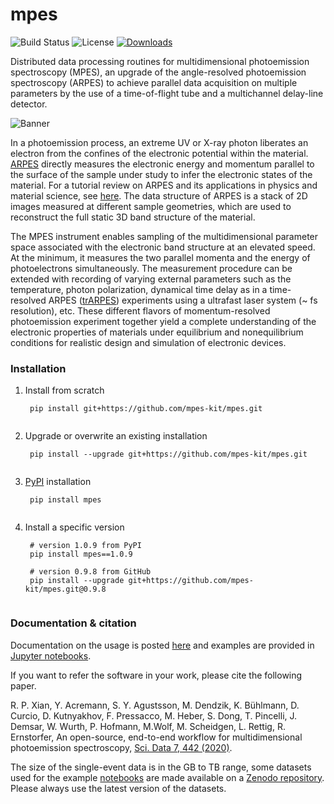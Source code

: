 # mpes

![Build Status](https://www.travis-ci.org/RealPolitiX/mpes.svg?branch=master) ![License](https://img.shields.io/github/license/mpes-kit/mpes?color=lightgrey) [![Downloads](https://pepy.tech/badge/mpes)](https://pepy.tech/project/mpes)

Distributed data processing routines for multidimensional photoemission spectroscopy (MPES), an upgrade of the angle-resolved photoemission spectroscopy (ARPES) to achieve parallel data acquisition on multiple parameters by the use of a time-of-flight tube and a multichannel delay-line detector.

![Banner](https://github.com/mpes-kit/mpes/blob/master/resources/figures/Schematic.png)

In a photoemission process, an extreme UV or X-ray photon liberates an electron from the confines of the electronic potential within the material. [ARPES](https://en.wikipedia.org/wiki/Angle-resolved_photoemission_spectroscopy) directly measures the electronic energy and momentum parallel to the surface of the sample under study to infer the electronic states of the material. For a tutorial review on ARPES and its applications in physics and material science, see [here](http://www.phas.ubc.ca/~damascel/ARPES_Intro.pdf). The data structure of ARPES is a stack of 2D images measured at different sample geometries, which are used to reconstruct the full static 3D band structure of the material.


The MPES instrument enables sampling of the multidimensional parameter space associated with the electronic band structure at an elevated speed. At the minimum, it measures the two parallel momenta and the energy of photoelectrons simultaneously. The measurement procedure can be extended with recording of varying external parameters such as the temperature, photon polarization, dynamical time delay as in a time-resolved ARPES ([trARPES](http://ac.els-cdn.com/S036820481400108X/1-s2.0-S036820481400108X-main.pdf?_tid=00fe4a76-705f-11e7-aa2e-00000aacb35f&acdnat=1500894080_b61b6aadc82bb357e2797ddac6419991)) experiments using a ultrafast laser system (~ fs resolution), etc. These different flavors of momentum-resolved photoemission experiment together yield a complete understanding of the electronic properties of materials under equilibrium and nonequilibrium conditions for realistic design and simulation of electronic devices.

### Installation

1. Install from scratch

    <pre><code class="console"> pip install git+https://github.com/mpes-kit/mpes.git
    </code></pre>

2. Upgrade or overwrite an existing installation

    <pre><code class="console"> pip install --upgrade git+https://github.com/mpes-kit/mpes.git
    </code></pre>

3. [PyPI](https://pypi.org/project/mpes/) installation

    <pre><code class="console"> pip install mpes
    </code></pre>

4. Install a specific version

    <pre><code class="console"> # version 1.0.9 from PyPI
    pip install mpes==1.0.9

    # version 0.9.8 from GitHub
    pip install --upgrade git+https://github.com/mpes-kit/mpes.git@0.9.8
    </code></pre>

### Documentation & citation

Documentation on the usage is posted [here](https://mpes-kit.github.io/mpes/) and examples are provided in [Jupyter notebooks](https://github.com/mpes-kit/mpes/tree/master/examples).

If you want to refer the software in your work, please cite the following paper.

R. P. Xian, Y. Acremann, S. Y. Agustsson, M. Dendzik, K. Bühlmann, D. Curcio, D. Kutnyakhov, F. Pressacco, M. Heber, S. Dong, T. Pincelli, J. Demsar, W. Wurth, P. Hofmann, M.Wolf, M. Scheidgen, L. Rettig, R. Ernstorfer, An open-source, end-to-end workflow for multidimensional photoemission spectroscopy, [Sci. Data 7, 442 (2020)](https://www.nature.com/articles/s41597-020-00769-8).

The size of the single-event data is in the GB to TB range, some datasets used for the example [notebooks](https://github.com/mpes-kit/mpes/tree/master/examples) are made available on a [Zenodo repository](https://doi.org/10.5281/zenodo.3987303). Please always use the latest version of the datasets.